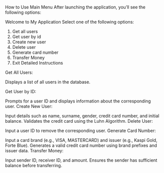 How to Use
Main Menu
After launching the application, you’ll see the following options:

Welcome to My Application
Select one of the following options:
1. Get all users
2. Get user by id
3. Create new user
4. Delete user
5. Generate card number
6. Transfer Money
0. Exit
Detailed Instructions

Get All Users:

Displays a list of all users in the database.

Get User by ID:

Prompts for a user ID and displays information about the corresponding user.
Create New User:

Input details such as name, surname, gender, credit card number, and initial balance.
Validates the credit card using the Luhn Algorithm.
Delete User:

Input a user ID to remove the corresponding user.
Generate Card Number:

Input a card brand (e.g., VISA, MASTERCARD) and issuer (e.g., Kaspi Gold, Forte Blue).
Generates a valid credit card number using brand prefixes and issuer data.
Transfer Money:

Input sender ID, receiver ID, and amount.
Ensures the sender has sufficient balance before transferring.
